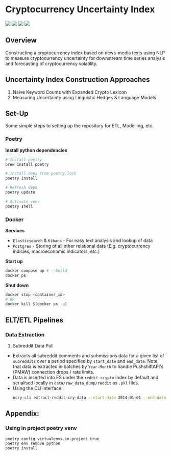 # Cryptocurrency Uncertainty Index

![](https://img.shields.io/badge/python-3.8.12-blue) ![](https://img.shields.io/badge/code--style-black-lightgrey) ![](https://img.shields.io/github/commit-activity/m/ChristopherLiew/Crypto-Uncertainty-Index?color=green) ![](https://img.shields.io/github/issues/ChristopherLiew/Crypto-Uncertainty-Index?color=red&style=plastic) 

## Overview
Constructing a cryptocurrency index based on news-media texts using NLP to measure cryptocurrency uncertainty for downstream time series analysis 
and forecasting of cryptocurrency volatility.

## Uncertainty Index Construction Approaches
1. Naive Keyword Counts with Expanded Crypto Lexicon
2. Measuring Uncertainty using Linguistic Hedges & Language Models

## Set-Up
Some simple steps to setting up the repository for ETL, Modelling, etc.

### Poetry
**Install python dependencies**
```zsh
# Install poetry
brew install poetry

# Install deps from poetry.lock
poetry install  

# Refresh deps
poetry update 

# Activate venv
poetry shell 
```

### Docker
**Services**
* ```Elasticsearch``` & ```Kibana``` - For easy text analysis and lookup of data
* ```Postgres``` - Storing of all other relational data (E.g. cryptocurrency indicies, macroeconomic indicators, etc.)

**Start up**
```zsh
docker compose up # --build
docker ps
```
**Shut down**
```zsh
docker stop <container_id>
# OR
docker kill $(docker ps -q)
```

## ELT/ETL Pipelines
### Data Extraction
1. Subreddit Data Pull
* Extracts all subreddit comments and submissions data for a given list of ```subreddits``` over a period specified by ```start_date``` and ```end_date```. Note that data is extracted in batches by ```Year-Month``` to handle PushshiftAPI's (PMAW) connection drops / rate limits.
* Data is inserted into ES under the ```reddit-crypto``` index by default and serialised locally in ```data/raw_data_dump/reddit``` as ```.pkl``` files.
* Using the CLI interface:
  ```zsh
  ucry-cli extract-reddit-cry-data --start-date 2014-01-01 --end-date 2021-12-31 ethereum ethtrader bitcoin ...
  ```

## Appendix:
### Using in project poetry venv
```zsh
poetry config virtualenvs.in-project true
poetry env remove python
poetry install
```

